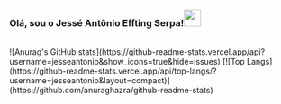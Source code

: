 
<h3>Olá, sou o Jessé Antônio Effting Serpa!<img src="https://camo.githubusercontent.com/e8e7b06ecf583bc040eb60e44eb5b8e0ecc5421320a92929ce21522dbc34c891/68747470733a2f2f6d656469612e67697068792e636f6d2f6d656469612f6876524a434c467a6361737252346961377a2f67697068792e676966" href="#" width="30px"></h3>
<br>
![Anurag's GitHub stats](https://github-readme-stats.vercel.app/api?username=jesseantonio&show_icons=true&hide=issues)
[![Top Langs](https://github-readme-stats.vercel.app/api/top-langs/?username=jesseantonio&layout=compact)](https://github.com/anuraghazra/github-readme-stats)



